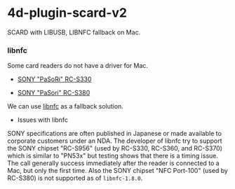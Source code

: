 # 4d-plugin-scard-v2
SCARD with LIBUSB, LIBNFC fallback on Mac.

### libnfc

Some card readers do not have a driver for Mac. 

* [SONY "PaSoRi" RC-S330](https://www.sony.jp/cat/products/RC-S330/)

* [SONY "PaSori" RC-S380](https://www.sony.co.jp/Products/felica/consumer/products/RC-S380.html)

We can use [libnfc](https://github.com/nfc-tools/libnfc) as a fallback solution.

* Issues with libnfc

SONY specifications are often published in Japanese or made available to corporate customers under an NDA. The developer of libnfc try to support the SONY chipset "RC-S956" (used by RC-S330, RC-S360, and RC-S370) which is similar to "PN53x" but testing shows that there is a timing issue. The call generally success immediately after the reader is connected to a Mac, but only the first time. Also the SONY chipset "NFC Port-100" (used by RC-S380) is not supported as of ``libnfc-1.8.0``.




